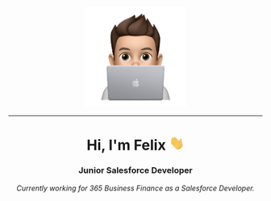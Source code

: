 <p align="center">
<img src="https://github.com/fel1xp/fel1xp/blob/main/readme_image_2.png" height="200"/>
</p>
<hr>
<h1 align="center">Hi, I'm Felix <img src="https://raw.githubusercontent.com/ABSphreak/ABSphreak/master/gifs/Hi.gif" width="30px"></h1> 
<h3 align="center">Junior Salesforce Developer</h3>
<p align="center">
  <em>
Currently working for 365 Business Finance as a Salesforce Developer. 
  </em>
</p>

